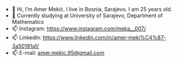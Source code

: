 - 👋 Hi, I’m Amer Mekić. I live in Bosnia, Sarajevo. I am 25 years old.
- 👀 Currently studying at University of Sarajevo, Department of Mathematics
- 📫 Instagram: https://www.instagram.com/meka__007/
- 📫 LinkedIn: https://www.linkedin.com/in/amer-meki%C4%87-3a50191a1/
- 📫 E-mail: amer.mekic.95@gmail.com

<!---
AmerMekic/AmerMekic is a ✨ special ✨ repository because its `README.md` (this file) appears on your GitHub profile.
You can click the Preview link to take a look at your changes.
--->
